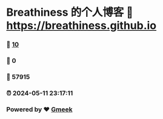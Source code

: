 # Breathiness 的个人博客 :link: https://breathiness.github.io 
### :page_facing_up: [10](https://breathiness.github.io/tag.html) 
### :speech_balloon: 0 
### :hibiscus: 57915 
### :alarm_clock: 2024-05-11 23:17:11 
### Powered by :heart: [Gmeek](https://github.com/Meekdai/Gmeek)
